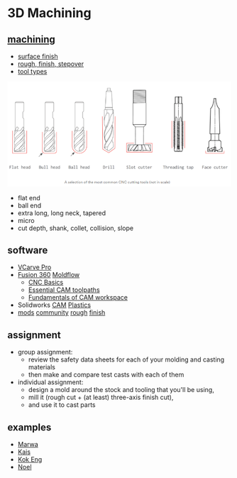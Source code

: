 # 3D Machining

## [machining](http://academy.cba.mit.edu/classes/computer_machining/index.html)
- [surface finish](http://fab.cba.mit.edu/classes/863.18/Architecture/people/rodrigo/#/week-7-molding-and-casting)
- [rough, finish, stepover](http://academy.cba.mit.edu/classes/computer_machining/cuts.png)
- [tool types](http://www.carbidedepot.com/Endmills-Carbide-C6.aspx)

![cnc cutting tools](../images/06_cnc-cutting-tools.png)
  - flat end
  - ball end
  - extra long, long neck, tapered
  - micro
- cut depth, shank, collet, collision, slope

## software
- [VCarve Pro](https://www.shopbottools.com/products/software)
- [Fusion 360](http://www.autodesk.com/products/fusion-360/overview) [Moldflow](https://www.autodesk.com/products/moldflow/overview)
  - [CNC Basics](https://www.instructables.com/Fusion-360-CAM-Tutorial-for-CNC-Beginners/)
  - [Essential CAM toolpaths](https://www.bantamtools.com/blog/three-essential-cam-toolpaths-in-fusion-360)
  - [Fundamentals of CAM workspace](https://www.google.com/url?sa=t&rct=j&q=&esrc=s&source=web&cd=&ved=2ahUKEwiX8sSdoqntAhXf6XMBHZyOAhMQFjAJegQIChAC&url=https%3A%2F%2Fd1ozhi4p59900.cloudfront.net%2Ffiles%2Furn%3Aadsk.content%3Alibrary%3A78756fcf-e6f3-4184-abdd-04afc0337a02%2FClassHandoutMFG226547LFundamentalsoftheCAMWorkspaceUsingFusion360Learn2Dand3DToolpathsKevinLee.pdf%3FExpires%3D1609459199%26Signature%3DjO5Wc19P5b57PfwqCwzM7Xos6nJfLKTTjv-tJABMcpXD9XMWcEWdiuUbq3QOWT9gly2kqw-H0O9GxMzNwKDLnsKBYsana60QK47B8~ad0cxMmtaKhg31BljLFimnswN0ibaKLLP1NUlJodbDe2rD~pFSfhYeWHlzxb~XL-xbuzZN3fjshRJsYX3FExCs4o6TiYe6xqK-qDc0rKchZg2uUevL22h1r9osLElBaNPaMVqf~Kxc82Koqxm-nXarI1L5E8MSpXL3J6FjHA6FQyEPOmrFPb79V8NL9O6qcPC7WyqDfdAyK23OwGNg0zTJRjG~m5xOs6frYp-SfcXYBUMnQA__%26Key-Pair-Id%3DAPKAIA22NYYFU6JZR5ZA&usg=AOvVaw1wPol6Kh209LsIU1CYYi6A)
- Solidworks [CAM](https://www.solidworks.com/product/solidworks-cam) [Plastics](https://www.solidworks.com/product/solidworks-plastics)
- [mods](https://skeatz.github.io/mods/) [community](https://fabfoundation.github.io/mods/) [rough](http://academy.cba.mit.edu/classes/computer_machining/2.5D.mp4) [finish](http://academy.cba.mit.edu/classes/computer_machining/3D.mp4)

## assignment
- group assignment:
  - review the safety data sheets for each of your molding and casting materials
  - then make and compare test casts with each of them
- individual assignment:
  - design a mold around the stock and tooling that you'll be using,
  - mill it (rough cut + (at least) three-axis finish cut),
  - and use it to cast parts

## examples
- [Marwa](http://fabacademy.org/2020/labs/kamplintfort/students/marwa-baalouche/class10.html)
- [Kais](http://fabacademy.org/2020/labs/kamplintfort/students/kais-alila/assignments/week10/)
- [Kok Eng](http://fab.academany.org/2020/labs/singapore/students/engting-kok/exercise15.html)
- [Noel](http://fab.academany.org/2020/labs/singapore/students/noel-kristian/exercise15.html)
